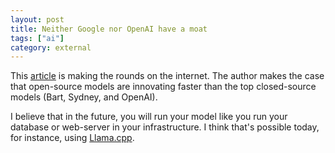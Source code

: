 ```yaml
---
layout: post
title: Neither Google nor OpenAI have a moat
tags: ["ai"]
category: external
---
```


This [article](https://www.semianalysis.com/p/google-we-have-no-moat-and-neither) is making the rounds on the internet. The author makes the case that open-source models are innovating faster than the top closed-source models (Bart, Sydney, and OpenAI).

I believe that in the future, you will run your model like you run your database or web-server in your infrastructure. I think that's possible today, for instance, using [Llama.cpp](https://github.com/ggerganov/llama.cpp).
